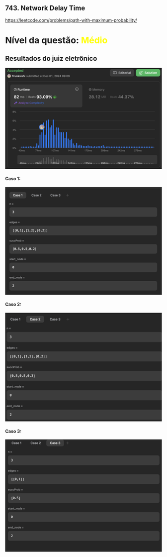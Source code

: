 ## 743. Network Delay Time

https://leetcode.com/problems/path-with-maximum-probability/

# Nível da questão:  <span style="color: yellow;">Médio</span>

## Resultados do juiz eletrônico
![](/Grafos2/Assets/Question1media_result.png)


#### Caso 1:
![](/Grafos2/Assets/Question1media_case1.png)

#### Caso 2:
![](/Grafos2/Assets/Question1media_case2.png)

#### Caso 3:

![](/Grafos2/Assets/Question1media_Case3.png)